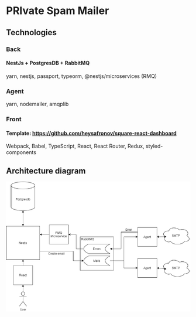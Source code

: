 # PRIvate Spam Mailer

## Technologies
### Back 
#### NestJs + PostgresDB + RabbitMQ
yarn, nestjs, passport, typeorm, @nestjs/microservices (RMQ)
### Agent
yarn, nodemailer, amqplib
### Front
#### Template: https://github.com/heysafronov/square-react-dashboard
Webpack, Babel, TypeScript, React, React Router, Redux, styled-components

## Architecture diagram
![plot](arch.png)
